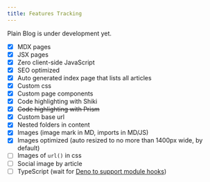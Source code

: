 ```yaml
---
title: Features Tracking
---
```


Plain Blog is under development yet.

- [x] MDX pages
- [x] JSX pages
- [x] Zero client-side JavaScript
- [x] SEO optimized
- [x] Auto generated index page that lists all articles
- [x] Custom css
- [x] Custom page components
- [x] Code highlighting with Shiki
- [x] <del>Code highlighting with Prism<del>
- [x] Custom base url
- [x] Nested folders in content
- [x] Images (image mark in MD, imports in MD/JS)
- [x] Images optimized (auto resized to no more than 1400px wide, by default)
- [ ] Images of `url()` in css
- [ ] Social image by article
- [ ] TypeScript (wait for [Deno to support module hooks](https://github.com/denoland/deno/issues/23201))
